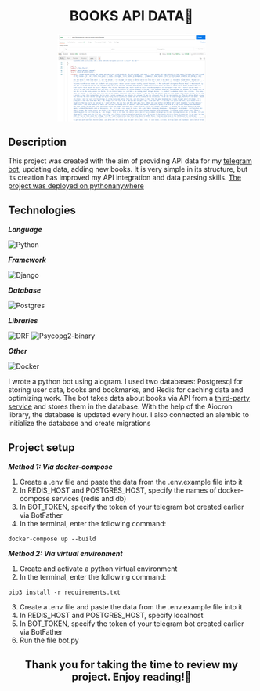 # <div align="center">BOOKS API DATA🔎</div>

<div align="center">
<img src="assets/book_data.png" align="center" style="width: 60%; height: 40%" />
</div>

## Description

This project was created with the aim of providing API data for my [telegram bot](https://github.com/brestok-1/book-tg-bot), updating data, adding new books. It is
very simple in its structure, but its creation has improved my API integration and data parsing skills. [The project was deployed on pythonanywhere](http://booktgbotapi.pythonanywhere.com/api/books/)

## Technologies

***Language***

![Python](https://img.shields.io/badge/-Python-1C1C1C?&style=for-the-badge)

***Framework***

![Django](https://img.shields.io/badge/-Django-1C1C1C?&style=for-the-badge)

***Database***

![Postgres](https://img.shields.io/badge/-Postgresql-1C1C1C?&style=for-the-badge)

***Libraries***

![DRF](https://img.shields.io/badge/-DRF-1C1C1C?&style=for-the-badge)
![Psycopg2-binary](https://img.shields.io/badge/-psycopg2-1C1C1C?&style=for-the-badge)

***Other***

![Docker](https://img.shields.io/badge/-Docker-1C1C1C?&style=for-the-badge)

I wrote a python bot using aiogram. I used two databases: Postgresql for storing user data, books and bookmarks, and
Redis for caching data and optimizing work. The bot takes data about books via API from
a [third-party service](https://github.com/brestok-1/drf-tg-data) and stores
them in the database. With the help of the Aiocron library, the database is updated every hour. I also connected an
alembic to initialize the database and create migrations

## Project setup

***Method 1: Via docker-compose***

1. Create a .env file and paste the data from the .env.example file into it
2. In REDIS_HOST and POSTGRES_HOST, specify the names of docker-compose services (redis and db)
3. In BOT_TOKEN, specify the token of your telegram bot created earlier via BotFather
4. In the terminal, enter the following command:

```
docker-compose up --build
```

***Method 2: Via virtual environment***

1. Create and activate a python virtual environment
2. In the terminal, enter the following command:

```
pip3 install -r requirements.txt
```

3. Create a .env file and paste the data from the .env.example file into it
4. In REDIS_HOST and POSTGRES_HOST, specify localhost
5. In BOT_TOKEN, specify the token of your telegram bot created earlier via BotFather
6. Run the file bot.py

## <div align="center">Thank you for taking the time to review my project. Enjoy reading!👋</div>